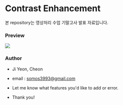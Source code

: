# Contrast Enhancement

본 repository는 영상처리 수업 기말고사 발표 자료입니다. 

### Preview

<img src="https://img1.daumcdn.net/thumb/R1280x0/?scode=mtistory2&fname=https%3A%2F%2Fk.kakaocdn.net%2Fdn%2Fcgvm9H%2FbtqC49ejx17%2F9984mGOQVik11qULGD98jK%2Fimg.png">

### Author

+ Ji Yeon, Cheon 

+ email : somos3993@gmail.com

+ Let me know what features you'd like to add or error.

+ Thank you!








